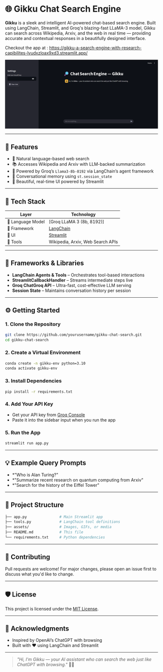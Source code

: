 # 🌐 Gikku Chat Search Engine

**Gikku** is a sleek and intelligent AI-powered chat-based search engine. Built using LangChain, Streamlit, and Groq's blazing-fast LLaMA-3 model, Gikku can search across Wikipedia, Arxiv, and the web in real time — providing accurate and contextual responses in a beautifully designed interface.

Checkout the app at : https://gikku-a-search-engine-with-research-capibilites-lvudxzloax9xd3.streamlit.app/

![Gikku Screenshot](https://github.com/Harry-231/Gikku-A-search-engine-with-research-capibilites/blob/main/Screenshot%202025-06-17%20191246.png) <!-- Optional: Include a screen recording or UI snapshot -->

---

## 🚀 Features

- 🔎 Natural language-based web search
- 📚 Accesses Wikipedia and Arxiv with LLM-backed summarization
- 🤖 Powered by Groq’s `Llama3-8b-8192` via LangChain’s agent framework
- 💬 Conversational memory using `st.session_state`
- 🌈 Beautiful, real-time UI powered by Streamlit

---

## 🧠 Tech Stack

| Layer        | Technology                         |
|--------------|-------------------------------------|
| 💬 Language Model | [Groq LLaMA 3 (8b, 8192)]           |
| 🧱 Framework     | [LangChain](https://www.langchain.com/) |
| 🎨 UI           | [Streamlit](https://streamlit.io/)        |
| 🔌 Tools        | Wikipedia, Arxiv, Web Search APIs |

---

## 🧰 Frameworks & Libraries

- **LangChain Agents & Tools** – Orchestrates tool-based interactions
- **StreamlitCallbackHandler** – Streams intermediate steps live
- **Groq ChatGroq API** – Ultra-fast, cost-effective LLM serving
- **Session State** – Maintains conversation history per session

---

## ⚙️ Getting Started

### 1. Clone the Repository
```bash
git clone https://github.com/yourusername/gikku-chat-search.git
cd gikku-chat-search
```

### 2. Create a Virtual Environment
```bash
conda create -n gikku-env python=3.10
conda activate gikku-env
```

### 3. Install Dependencies
```bash
pip install -r requirements.txt
```

### 4. Add Your API Key
- Get your API key from [Groq Console](https://console.groq.com/)
- Paste it into the sidebar input when you run the app

### 5. Run the App
```bash
streamlit run app.py
```

---

## 💡 Example Query Prompts
- *"Who is Alan Turing?"
- *"Summarize recent research on quantum computing from Arxiv"
- *"Search for the history of the Eiffel Tower"

---

## 📂 Project Structure
```bash
├── app.py               # Main Streamlit app
├── tools.py             # LangChain tool definitions
├── assets/              # Images, GIFs, or media
├── README.md            # This file
└── requirements.txt     # Python dependencies
```

---

## 🤝 Contributing
Pull requests are welcome! For major changes, please open an issue first to discuss what you'd like to change. 

---

## 🛡 License
This project is licensed under the [MIT License](LICENSE).

---

## 🌟 Acknowledgments
- Inspired by OpenAI’s ChatGPT with browsing
- Built with ❤️ using LangChain and Streamlit

---

> _"Hi, I’m Gikku — your AI assistant who can search the web just like ChatGPT with browsing."_ 🧠💬
